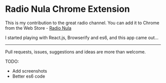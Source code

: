 Radio Nula Chrome Extension
============================

This is my contribution to the great radio channel.
You can add it to Chrome from the Web Store - [Radio Nula](https://chrome.google.com/webstore/detail/radio-nula/emommchpknoembnjdmggnglepiincnfi)

I started playing with React.js, Browserify and es6, and this app came out...

---

Pull requests, issues, suggestions and ideas are more than welcome.


TODO:

* Add screenshots
* Better es6 code
